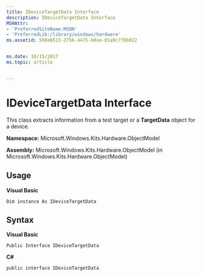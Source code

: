 ```yaml
---
title: IDeviceTargetData Interface
description: IDeviceTargetData Interface
MSHAttr:
- 'PreferredSiteName:MSDN'
- 'PreferredLib:/library/windows/hardware'
ms.assetid: 598e6513-2756-4475-b0ae-01a0c7f8b022


ms.date: 10/15/2017
ms.topic: article


---
```


# IDeviceTargetData Interface


This class extracts information from a test target or a **TargetData** object for a device.

**Namespace:** Microsoft.Windows.Kits.Hardware.ObjectModel

**Assembly:** Microsoft.Windows.Kits.Hardware.ObjectModel (in Microsoft.Windows.Kits.Hardware.ObjectModel)

## <span id="Usage"></span><span id="usage"></span><span id="USAGE"></span>Usage


**Visual Basic**

`Dim instance As IDeviceTargetData`

## <span id="Syntax"></span><span id="syntax"></span><span id="SYNTAX"></span>Syntax


**Visual Basic**

`Public Interface IDeviceTargetData`

**C#**

`public interface IDeviceTargetData`

 

 






